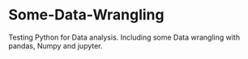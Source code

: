 # Some-Data-Wrangling
Testing Python for Data analysis.
Including some Data wrangling with pandas, Numpy and jupyter.
